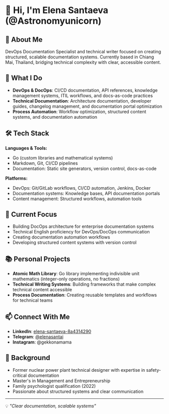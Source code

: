 # 👋 Hi, I'm Elena Santaeva (@Astronomyunicorn)

## 🚀 About Me
DevOps Documentation Specialist and technical writer focused on creating structured, scalable documentation systems. Currently based in Chiang Mai, Thailand, bridging technical complexity with clear, accessible content.

## 💼 What I Do
- **DevOps & DocOps**: CI/CD documentation, API references, knowledge management systems, ITIL workflows, and docs-as-code practices
- **Technical Documentation**: Architecture documentation, developer guides, changelog management, and documentation portal optimization
- **Process Automation**: Workflow optimization, structured content systems, and documentation automation

## 🛠️ Tech Stack
**Languages & Tools:**
- Go (custom libraries and mathematical systems)
- Markdown, Git, CI/CD pipelines
- Documentation: Static site generators, version control, docs-as-code

**Platforms:**
- DevOps: Git/GitLab workflows, CI/CD automation, Jenkins, Docker
- Documentation systems: Knowledge bases, API documentation portals
- Content management: Structured workflows, automation tools

## 🎯 Current Focus
- Building DocOps architecture for enterprise documentation systems
- Technical English proficiency for DevOps/DocOps communication
- Creating documentation automation workflows
- Developing structured content systems with version control

## 📚 Personal Projects
- **Atomic Math Library**: Go library implementing indivisible unit mathematics (integer-only operations, no fractions)
- **Technical Writing Systems**: Building frameworks that make complex technical content accessible
- **Process Documentation**: Creating reusable templates and workflows for technical teams

## 📫 Connect With Me
- **LinkedIn**: [elena-santaeva-8a4314290](https://linkedin.com/in/elena-santaeva-8a4314290)
- **Telegram**: [@elenasantai](https://web.telegram.org/k/#@elenasantai)
- **Instagram**: @gekkonamama

## 🌟 Background
- Former nuclear power plant technical designer with expertise in safety-critical documentation
- Master's in Management and Entrepreneurship
- Family psychologist qualification (2022)
- Passionate about structured systems and clear communication

---

💡 *"Clear documentation, scalable systems"*
